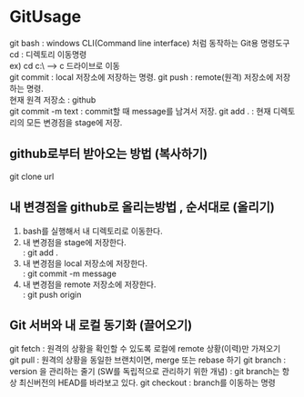 # GitUsage

git bash : windows CLI(Command line interface) 처럼 동작하는 Git용 명령도구   
cd : 디렉토리 이동명령   
ex) cd c:\ --> c 드라이브로 이동   
git commit : local 저장소에 저장하는 명령.
git push : remote(원격) 저장소에 저장하는 명령.   
현재 원격 저장소 : github   
git commit -m text : commit할 때 message를 남겨서 저장.
git add . : 현재 디렉토리의 모든 변경점을 stage에 저장.
   
## github로부터 받아오는 방법 (복사하기)   
git clone url   
   
## 내 변경점을 github로 올리는방법 , 순서대로 (올리기)   
1. bash를 실행해서 내 디렉토리로 이동한다.   
2. 내 변경점을 stage에 저장한다.   
  : git add .
3. 내 변경점을 local 저장소에 저장한다.   
  : git commit -m message
4. 내 변경점을 remote 저장소에 저장한다.   
  : git push origin

## Git 서버와 내 로컬 동기화 (끌어오기)
git fetch : 원격의 상황을 확인할 수 있도록 로컬에 remote 상황(이력)만 가져오기   
git pull : 원격의 상황을 동일한 브랜치이면, merge 또는 rebase 하기
git branch : version 을 관리하는 줄기 (SW를 독립적으로 관리하기 위한 개념)
 : git branch는 항상 최신버전의 HEAD를 바라보고 있다.
git checkout : branch를 이동하는 명령
